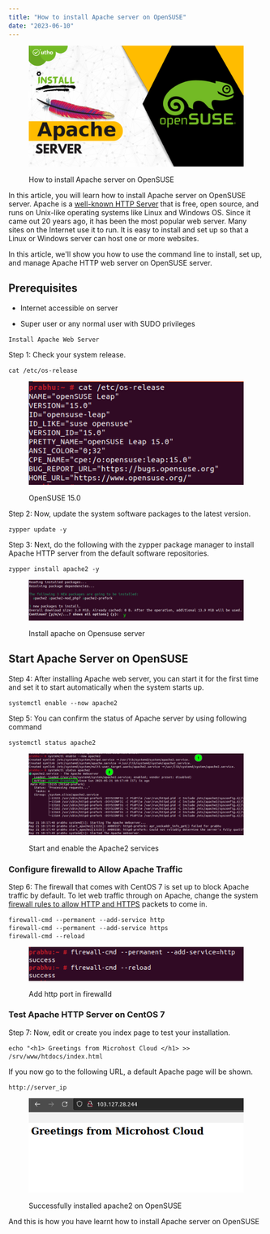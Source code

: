 ```yaml
---
title: "How to install Apache server on OpenSUSE"
date: "2023-06-10"
---
```


<figure>

![How to install Apache server on OpenSUSE](images/How-to-install-Apache-server-on-OpenSUSE.png)

<figcaption>

How to install Apache server on OpenSUSE

</figcaption>

</figure>

In this article, you will learn how to install Apache server on OpenSUSE server. Apache is a [well-known HTTP Server](https://www.google.com/url?sa=t&rct=j&q=&esrc=s&source=web&cd=&cad=rja&uact=8&ved=2ahUKEwjo9537rrj_AhWCT2wGHYMxAPsQFnoECC4QAQ&url=https%3A%2F%2Fen.wikipedia.org%2Fwiki%2FApache_HTTP_Server&usg=AOvVaw2aCELPCc3BiJsf7OKxZ-Uj) that is free, open source, and runs on Unix-like operating systems like Linux and Windows OS. Since it came out 20 years ago, it has been the most popular web server. Many sites on the Internet use it to run. It is easy to install and set up so that a Linux or Windows server can host one or more websites.

In this article, we'll show you how to use the command line to install, set up, and manage Apache HTTP web server on OpenSUSE server.

## Prerequisites

- Internet accessible on server

- Super user or any normal user with SUDO privileges

```
Install Apache Web Server
```
Step 1: Check your system release.

```
cat /etc/os-release
```
<figure>

![](images/image-1067.png)

<figcaption>

OpenSUSE 15.0

</figcaption>

</figure>

Step 2: Now, update the system software packages to the latest version.

```
zypper update -y
```
Step 3: Next, do the following with the zypper package manager to install Apache HTTP server from the default software repositories.

```
zypper install apache2 -y
```
<figure>

![Install apache on Opensuse server](images/image-1068.png)

<figcaption>

Install apache on Opensuse server

</figcaption>

</figure>

## Start Apache Server on OpenSUSE

Step 4: After installing Apache web server, you can start it for the first time and set it to start automatically when the system starts up.

```
systemctl enable --now apache2
```
Step 5: You can confirm the status of Apache server by using following command

```
systemctl status apache2
```
<figure>

![Start and enable the Apache2 services](images/image-1069-1024x390.png)

<figcaption>

Start and enable the Apache2 services

</figcaption>

</figure>

### Configure firewalld to Allow Apache Traffic

Step 6: The firewall that comes with CentOS 7 is set up to block Apache traffic by default. To let web traffic through on Apache, change the system [firewall rules to allow HTTP and HTTPS](https://utho.com/docs/tutorial/firewalld-with-centos-7/) packets to come in.

```
firewall-cmd --permanent --add-service http
firewall-cmd --permanent --add-service https
firewall-cmd --reload
```
<figure>

![add http port in firewalld](images/image-1070.png)

<figcaption>

Add http port in firewalld

</figcaption>

</figure>

### Test Apache HTTP Server on CentOS 7

Step 7: Now, edit or create you index page to test your installation.

```
echo "<h1> Greetings from Microhost Cloud </h1> >> /srv/www/htdocs/index.html
```

If you now go to the following URL, a default Apache page will be shown.

```
http://server_ip
```

<figure>

![Successfully installed apache2 on OpenSUSE](images/image-1071.png)

<figcaption>

Successfully installed apache2 on OpenSUSE

</figcaption>

</figure>

And this is how you have learnt how to install Apache server on OpenSUSE
